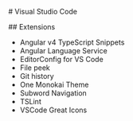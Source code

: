 # Visual Studio Code

## Extensions

* Angular v4 TypeScript Snippets
* Angular Language Service
* EditorConfig for VS Code
* File peek
* Git history
* One Monokai Theme
* Subword Navigation
* TSLint
* VSCode Great Icons

